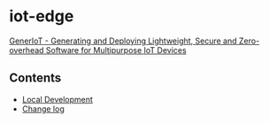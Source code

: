 # iot-edge
[GenerIoT - Generating and Deploying Lightweight, Secure and Zero-overhead Software for Multipurpose IoT Devices](https://itea4.org/project/generiot.html)

## Contents
* [Local Development](./LOCAL-DEV.md)
* [Change log](./CHANGE-LOG.md)